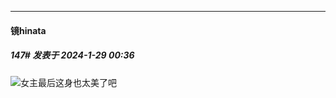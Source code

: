 
*****

####  镜hinata  
##### 147#       发表于 2024-1-29 00:36

<img src="https://static.saraba1st.com/image/smiley/face2017/077.png" referrerpolicy="no-referrer">女主最后这身也太美了吧

